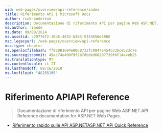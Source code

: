 ```yaml
---
uid: web-pages/overview/api-reference/index
title: Riferimento API | Microsoft Docs
author: rick-anderson
description: Documentazione di riferimento API per pagine Web ASP.NET.
ms.author: riande
ms.date: 09/08/2014
ms.assetid: c29776f2-10b5-4632-b383-5f43656d5900
msc.legacyurl: /web-pages/overview/api-reference
msc.type: chapter
ms.openlocfilehash: ff02881684e0058732fc98476454b33bce523c7e
ms.sourcegitcommit: 45ac74e400f9f2b7dbded66297730f6f14a4eb25
ms.translationtype: MT
ms.contentlocale: it-IT
ms.lasthandoff: 08/16/2018
ms.locfileid: "48255195"
---
```

<a name="api-reference"></a><span data-ttu-id="00ff4-103">Riferimento API</span><span class="sxs-lookup"><span data-stu-id="00ff4-103">API Reference</span></span>
====================
> <span data-ttu-id="00ff4-104">Documentazione di riferimento API per pagine Web ASP.NET.</span><span class="sxs-lookup"><span data-stu-id="00ff4-104">API Reference documentation for ASP.NET Web Pages.</span></span>


- [<span data-ttu-id="00ff4-105">Riferimento rapido sulle API ASP.NET</span><span class="sxs-lookup"><span data-stu-id="00ff4-105">ASP.NET API Quick Reference</span></span>](asp-net-web-pages-api-reference.md)
